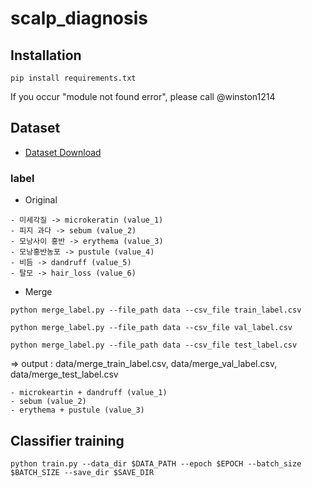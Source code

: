 # scalp_diagnosis

## Installation
```
pip install requirements.txt
```
If you occur "module not found error", please call @winston1214

## Dataset

- <a href='https://aihub.or.kr/aihubdata/data/view.do?currMenu=&topMenu=&aihubDataSe=realm&dataSetSn=216'>Dataset Download</a>

### label
- Original
```
- 미세각질 -> microkeratin (value_1)
- 피지 과다 -> sebum (value_2)
- 모낭사이 홍반 -> erythema (value_3)
- 모낭홍반농포 -> pustule (value_4)
- 비듬 -> dandruff (value_5)
- 탈모 -> hair_loss (value_6)
```
- Merge

```python merge_label.py --file_path data --csv_file train_label.csv```

```python merge_label.py --file_path data --csv_file val_label.csv```

```python merge_label.py --file_path data --csv_file test_label.csv```

=> output : data/merge_train_label.csv, data/merge_val_label.csv, data/merge_test_label.csv
```
- microkeartin + dandruff (value_1)
- sebum (value_2)
- erythema + pustule (value_3)
```

## Classifier training
```
python train.py --data_dir $DATA_PATH --epoch $EPOCH --batch_size $BATCH_SIZE --save_dir $SAVE_DIR
```



